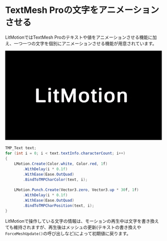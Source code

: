 # TextMesh Proの文字をアニメーションさせる

LitMotionではTextMesh Proのテキストや値をアニメーションさせる機能に加え、一つ一つの文字を個別にアニメーションさせる機能が用意されています。

![gif-img1](../../images/textmeshpro-character-motion.gif)

```cs
TMP_Text text;
for (int i = 0; i < text.textInfo.characterCount; i++)
{
    LMotion.Create(Color.white, Color.red, 1f)
        .WithDelay(i * 0.1f)
        .WithEase(Ease.OutQuad)
        .BindToTMPCharColor(text, i);
    
    LMotion.Punch.Create(Vector3.zero, Vector3.up * 30f, 1f)
        .WithDelay(i * 0.1f)
        .WithEase(Ease.OutQuad)
        .BindToTMPCharPosition(text, i);
}
```

LitMotionで操作している文字の情報は、モーションの再生中は文字を書き換えても維持されますが、再生後はメッシュの更新(テキストの書き換えや`ForceMeshUpdate()`の呼び出しなど)によって初期値に戻ります。